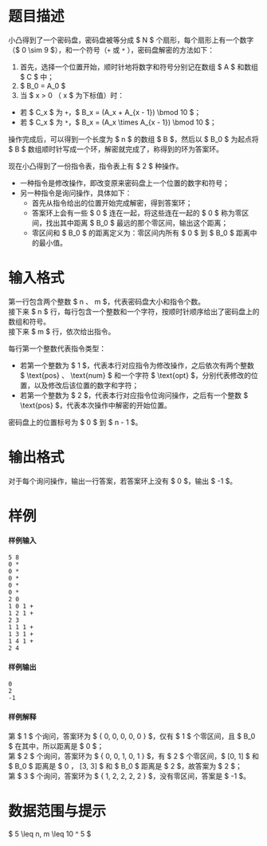 
# 题目描述

小凸得到了一个密码盘，密码盘被等分成 $ N $ 个扇形，每个扇形上有一个数字（$ 0 \sim 9 $），和一个符号（`+` 或 `*` ），密码盘解密的方法如下：

1. 首先，选择一个位置开始，顺时针地将数字和符号分别记在数组 $ A $ 和数组 $ C $ 中；
2. $ B_0 = A_0 $
3. 当 $ x > 0 $（$ x $ 为下标值）时：
  * 若 $ C_x $ 为 `+`，$ B_x = (A_x + A_{x - 1}) \bmod 10 $；
  * 若 $ C_x $ 为 `*`，$ B_x = (A_x \times A_{x - 1}) \bmod 10 $；

操作完成后，可以得到一个长度为 $ n $ 的数组 $ B $，然后以 $ B_0 $ 为起点将 $ B $ 数组顺时针写成一个环，解密就完成了，称得到的环为答案环。

现在小凸得到了一份指令表，指令表上有 $ 2 $ 种操作。
* 一种指令是修改操作，即改变原来密码盘上一个位置的数字和符号；
* 另一种指令是询问操作，具体如下：
  * 首先从指令给出的位置开始完成解密，得到答案环；
  * 答案环上会有一些 $ 0 $ 连在一起，将这些连在一起的 $ 0 $ 称为零区间，找出其中距离 $ B_0 $ 最远的那个零区间，输出这个距离；
  * 零区间和 $ B_0 $ 的距离定义为：零区间内所有 $ 0 $ 到 $ B_0 $ 距离中的最小值。

# 输入格式

第一行包含两个整数 $ n $、$ m $，代表密码盘大小和指令个数。  
接下来 $ n $ 行，每行包含一个整数和一个字符，按顺时针顺序给出了密码盘上的数组和符号。  
接下来 $ m $ 行，依次给出指令。

每行第一个整数代表指令类型：
* 若第一个整数为 $ 1 $，代表本行对应指令为修改操作，之后依次有两个整数 $ \text{pos} $、$ \text{num} $ 和一个字符 $ \text{opt} $，分别代表修改的位置，以及修改后该位置的数字和字符；
* 若第一个整数为 $ 2 $，代表本行对应指令位询问操作，之后有一个整数 $ \text{pos} $，代表本次操作中解密的开始位置。

密码盘上的位置标号为 $ 0 $ 到 $ n - 1 $。

# 输出格式

对于每个询问操作，输出一行答案，若答案环上没有 $ 0 $，输出 $ -1 $。

# 样例

#### 样例输入
```plain
5 8
0 *
0 *
0 *
0 *
0 *
2 0
1 0 1 +
1 2 1 +
2 3
1 1 1 +
1 3 1 +
1 4 1 +
2 4
```

#### 样例输出
```plain
0
2
-1
```

#### 样例解释
第 $ 1 $ 个询问，答案环为 $ \{ 0, 0, 0, 0, 0 \} $，仅有 $ 1 $ 个零区间，且 $ B_0 $ 在其中，所以距离是 $ 0 $；  
第 $ 2 $ 个询问，答案环为 $ \{ 0, 0, 1, 0, 1 \} $，有 $ 2 $ 个零区间，$ [0, 1] $ 和 $ B_0 $ 距离是 $ 0 $，$ [3, 3] $ 和 $ B_0 $ 距离是 $ 2 $，故答案为 $ 2 $；  
第 $ 3 $ 个询问，答案环为 $ \{ 1, 2, 2, 2, 2 \} $，没有零区间，答案是 $ -1 $。



# 数据范围与提示

$ 5 \leq n, m \leq 10 ^ 5 $

